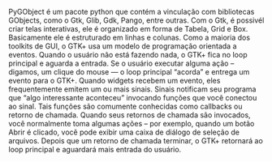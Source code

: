 PyGObject é um pacote python que contém a vinculação com bibliotecas GObjects, como o Gtk, Glib, Gdk, Pango, entre outras.
Com o Gtk, é possivél criar telas interativas, ele é organizado em forma de Tabela, Grid e Box. Basicamente ele é estruturado em linhas e colunas.
Como a maioria dos toolkits de GUI, o GTK+ usa um modelo de programação orientada a eventos. Quando o usuário não está fazendo nada, o GTK+ fica no loop principal e aguarda a entrada. Se o usuário executar alguma ação – digamos, um clique do mouse — o loop principal “acorda” e entrega um evento para o GTK+.
Quando widgets recebem um evento, eles frequentemente emitem um ou mais sinais. Sinais notificam seu programa que “algo interessante aconteceu” invocando funções que você conectou ao sinal. Tais funções são comumente conhecidas como callbacks ou retorno de chamada. Quando seus retornos de chamada são invocados, você normalmente toma algumas ações – por exemplo, quando um botão Abrir é clicado, você pode exibir uma caixa de diálogo de seleção de arquivos. Depois que um retorno de chamada terminar, o GTK+ retornará ao loop principal e aguardará mais entrada do usuário.